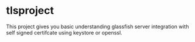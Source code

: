 # tlsproject
This project gives you basic understanding glassfish server integration with self signed certifcate using keystore or openssl.

